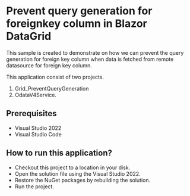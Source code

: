 # Prevent query generation for foreignkey column in Blazor DataGrid

This sample is created to demonstrate on how we can prevent the query generation for foreign key column when data is fetched from remote datasource for foreign key column. 

This application consist of two projects. 

1. Grid_PreventQueryGeneration
2. OdataV4Service. 

## Prerequisites

* Visual Studio 2022
* Visual Studio Code

## How to run this application?

* Checkout this project to a location in your disk.
* Open the solution file using the Visual Studio 2022.
* Restore the NuGet packages by rebuilding the solution.
* Run the project.